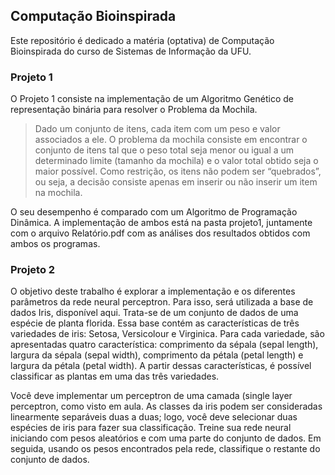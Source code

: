 ## Computação Bioinspirada

Este repositório é dedicado a matéria (optativa) de Computação Bioinspirada do curso de Sistemas de Informação da UFU.

### Projeto 1

O Projeto 1 consiste na implementação de um Algoritmo Genético de representação binária para resolver o Problema da Mochila.

>Dado um conjunto de itens, cada item com um peso e valor associados a ele. O problema da mochila 
>consiste em encontrar o conjunto de itens tal que o peso total seja menor ou igual a um determinado 
>limite (tamanho da mochila) e o valor total obtido seja o maior possível. Como restrição, os itens não 
>podem ser “quebrados”, ou seja, a decisão consiste apenas em inserir ou não inserir um item na mochila.

O seu desempenho é comparado com um Algoritmo de Programação Dinâmica. A implementação de ambos está na pasta projeto1, juntamente
com o arquivo Relatório.pdf com as análises dos resultados obtidos com ambos os programas.

### Projeto 2

O objetivo deste trabalho é explorar a implementação e os diferentes parâmetros da rede neural perceptron. Para isso, será utilizada a base de dados Iris, disponível aqui.
Trata-se de um conjunto de dados de uma espécie de planta florida. Essa base contém as características de três variedades de iris: Setosa, Versicolour e Virginica. Para cada variedade, são apresentadas quatro característica: comprimento da sépala (sepal length), largura da sépala (sepal width), comprimento da pétala (petal length) e largura da pétala (petal
width). A partir dessas características, é possível classificar as plantas em uma das três variedades. 

Você deve implementar um perceptron de uma camada (single layer perceptron, como
visto em aula. As classes da iris podem ser consideradas linearmente separáveis duas a duas; logo, você deve selecionar duas espécies de iris para fazer sua classificação. Treine
sua rede neural iniciando com pesos aleatórios e com uma parte do conjunto de dados. Em seguida, usando os pesos encontrados pela rede, classifique o restante do conjunto de
dados.
